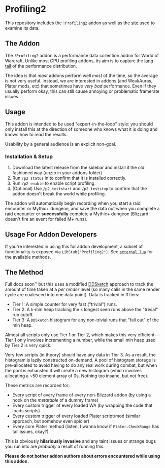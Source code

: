 # Profiling2

This repository includes the `!Profiling2` addon as well as the [site](https://wowprof.emallson.net)
used to examine its data.

## The Addon

The `!Profiling2` addon is a performance data collection addon for World of Warcraft. Unlike most
CPU profiling addons, its aim is to capture the [long tail](https://en.wikipedia.org/wiki/Long_tail)
of the performance distribution.

The idea is that _most_ addons perform well _most_ of the time, so the average is not very useful.
Instead, we are interested in addons (and WeakAuras, Plater mods, etc) that sometimes have _very
bad_ performance. Even if they usually perform okay, this can still cause annoying or problematic
framerate issues.

## Usage

This addon is intended to be used "expert-in-the-loop" style: you should only install this at the
direction of someone who knows what it is doing and knows how to read the results.

Usability by a general audience is an explicit non-goal.

### Installation & Setup

1. Download the latest release from the sidebar and install it the old fashioned way (unzip in your
   addons folder)
2. Run `/p2 status` in to confirm that it is installed correctly.
3. Run `/p2 enable` to enable script profiling.
4. (Optional) Use `/p2 teststart` and `/p2 teststop` to confirm that the addon doesn't break the
   world while profiling.

The addon will automatically begin recording when you start a raid encounter or Mythic+ dungeon, and
save the data out when you complete a raid encounter or **successfully** complete a Mythic+ dungeon
(Blizzard doesn't fire an event for failed M+ runs).

## Usage For Addon Developers

If you're interested in using this for addon development, a subset of functionality is exposed via
`LibStub("Profiling2")`. See [`external.lua`](./src/external.lua) for the available methods.

## The Method

Full docs soon:tm: but this uses a modified [DDSketch](https://arxiv.org/abs/1908.10693) approach to
track the amount of time taken at a _per render_ level (so many calls in the same render cycle are
coalesced into one data point). Data is tracked in 3 tiers:

- Tier 1: A simple counter for very fast ("trivial") runs.
- Tier 2: A `k`-min heap tracking the `k` longest seen runs above the "trivial" run cutoff.
- Tier 3: A `DDSketch` histogram for any non-trivial runs that "fall out" of the min heap.

Almost all scripts only use Tier 1 or Tier 2, which makes this very efficient---Tier 1 only
involves incrementing a number, while the small min heap used by Tier 2 is very quick.

Very few scripts (in theory) should have any data in Tier 3. As a result, the histogram is lazily
constructed on-demand. A pool of histogram storage is pre-allocated to avoid having to do any real
work during combat, but when the pool is exhausted it will create a new histogram (which involves
allocating a ~50 element array of 0s. Nothing too insane, but not free).

These metrics are recorded for:

- Every script of every frame of every non-Blizzard addon (by using a hook on the _metatable_ of a
  dummy frame)
- Every custom trigger of every loaded WA (by wrapping the code that loads scripts)
- Every custom trigger of every loaded Plater script/mod (similar approach, but somehow even
  spicier)
- Every core Plater method (listen, I wanna know if `Plater.CheckRange` has tail issues, okay?)

This is obviously **hilariously invasive** and any taint issues or strange bugs you run into are
_probably_ a result of running this.

**Please do not bother addon authors about errors encountered while using this addon.**
